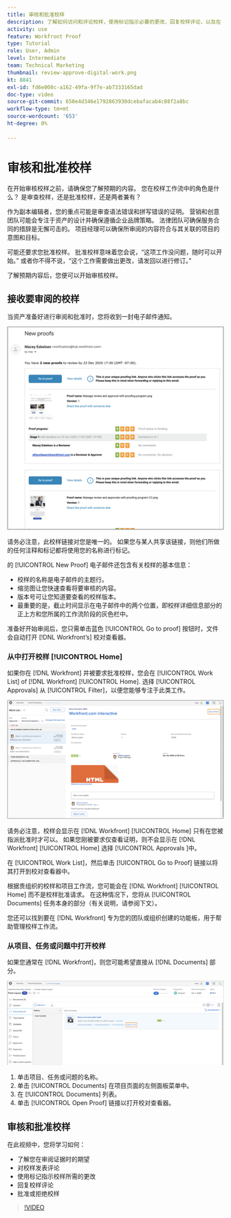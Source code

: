 ```yaml
---
title: 审核和批准校样
description: 了解如何访问和评论校样，使用标记指示必要的更改，回复校样评论，以及在 [!DNL Workfront].
activity: use
feature: Workfront Proof
type: Tutorial
role: User, Admin
level: Intermediate
team: Technical Marketing
thumbnail: review-approve-digital-work.png
kt: 8841
exl-id: fd6e008c-a162-49fa-9f7e-ab7333165dad
doc-type: video
source-git-commit: 650e4d346e1792863930dcebafacab4c88f2a8bc
workflow-type: tm+mt
source-wordcount: '653'
ht-degree: 0%

---
```


# 审核和批准校样

在开始审核校样之前，请确保您了解预期的内容。 您在校样工作流中的角色是什么？ 是审查校样，还是批准校样，还是两者兼有？

作为副本编辑者，您的重点可能是审查语法错误和拼写错误的证明。 营销和创意团队可能会专注于资产的设计并确保遵循企业品牌策略。 法律团队可确保服务合同的措辞是无懈可击的。 项目经理可以确保所审阅的内容符合与其关联的项目的意图和目标。

可能还要求您批准校样。 批准校样意味着您会说，“这项工作没问题，随时可以开始。” 或者你不得不说，“这个工作需要做出更改，请发回以进行修订。”

了解预期内容后，您便可以开始审核校样。

## 接收要审阅的校样

当资产准备好进行审阅和批准时，您将收到一封电子邮件通知。

![新校样电子邮件的图像，请求在 [!DNL  Workfront].](assets/new-proof-emails.png)

请务必注意，此校样链接对您是唯一的。 如果您与某人共享该链接，则他们所做的任何注释和标记都将使用您的名称进行标记。

的 [!UICONTROL New Proof] 电子邮件还包含有关校样的基本信息：

* 校样的名称是电子邮件的主题行。
* 缩览图让您快速查看将要审核的内容。
* 版本号可让您知道要查看的校样版本。
* 最重要的是，截止时间显示在电子邮件中的两个位置，即校样详细信息部分的正上方和您所属的工作流阶段的灰色栏中。

准备好开始审阅后，您只需单击蓝色 [!UICONTROL Go to proof] 按钮时，文件会自动打开 [!DNL Workfront’s] 校对查看器。

### 从中打开校样 [!UICONTROL Home]

如果你在 [!DNL Workfront] 并被要求批准校样，您会在 [!UICONTROL Work List] of [!DNL Workfront] [!UICONTROL Home]. 选择 [!UICONTROL Approvals] 从 [!UICONTROL Filter]，以便您能够专注于此类工作。

![图像 [!DNL Workfront] [!UICONTROL Home] 和 [!UICONTROL Approvals] 筛选器已激活，并且从列表中选择了校样。](assets/open-proof-from-home.png)

请务必注意，校样会显示在 [!DNL Workfront] [!UICONTROL Home] 只有在您被指派批准时才可以。 如果您刚被要求仅查看证明，则不会显示在 [!DNL Workfront] [!UICONTROL Home] 选择 [!UICONTROL Approvals ]中。

在 [!UICONTROL Work List]，然后单击 [!UICONTROL Go to Proof] 链接以将其打开到校对查看器中。

根据贵组织的校样和项目工作流，您可能会在 [!DNL Workfront] [!UICONTROL Home] 而不是校样批准请求。 在这种情况下，您将从 [!UICONTROL Documents] 任务本身的部分（有关说明，请参阅下文）。

您还可以找到要在 [!DNL Workfront] 专为您的团队或组织创建的功能板，用于帮助管理校样工作流。

### 从项目、任务或问题中打开校样

如果您通常在 [!DNL Workfront]，则您可能希望直接从 [!DNL Documents] 部分。

![图像 [!UICONTROL Documents] 部分 [!DNL  Workfront] 任务 [!UICONTROL Open Proof ]链接高亮显示。](assets/open-proof-from-documents.png)

1. 单击项目、任务或问题的名称。
2. 单击 [!UICONTROL Documents] 在项目页面的左侧面板菜单中。
3. 在 [!UICONTROL Documents] 列表。
4. 单击 [!UICONTROL Open Proof] 链接以打开校对查看器。

## 审核和批准校样

在此视频中，您将学习如何：

* 了解您在审阅证据时的期望
* 对校样发表评论
* 使用标记指示校样所需的更改
* 回复校样评论
* 批准或拒绝校样

>[!VIDEO](https://video.tv.adobe.com/v/335141/?quality=12&learn=on)

<!--
#### Learn more
* Create and manage proof comments
* Make decisions on a proof
* Review a static proof
* Tag users to share a proof
* Notifications for proof comments and decisions
-->

<!--
#### Guides
* Reviewing proofs in [!DNL Workfront]
* -->
